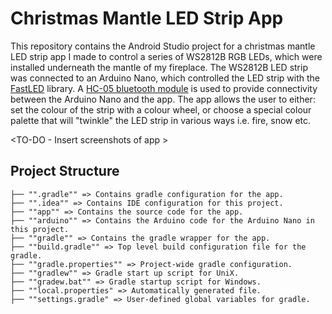# Christmas Mantle LED Strip App

This repository contains the Android Studio project for a christmas mantle LED strip app I made to control a series of WS2812B RGB LEDs, which were installed underneath the mantle of my fireplace. The WS2812B LED strip was connected to an Arduino Nano, which controlled the LED strip with the [FastLED](https://fastled.io/) library. A [HC-05 bluetooth module](https://howtomechatronics.com/tutorials/arduino/arduino-and-hc-05-bluetooth-module-tutorial/) is used to provide connectivity between the Arduino Nano and the app. The app allows the user to either: set the colour of the strip with a colour wheel, or choose a special colour palette that will "twinkle" the LED strip in various ways i.e. fire, snow etc.

<TO-DO - Insert screenshots of app >

## Project Structure

```
├── "".gradle"" => Contains gradle configuration for the app.
├── "".idea"" => Contains IDE configuration for this project.  
├── ""app"" => Contains the source code for the app.
├── ""arduino"" => Contains the Arduino code for the Arduino Nano in this project.
├── ""gradle"" => Contains the gradle wrapper for the app.
├── ""build.gradle"" => Top level build configuration file for the gradle.
├── ""gradle.properties"" => Project-wide gradle configuration.
├── ""gradlew"" => Gradle start up script for UniX.
├── ""gradew.bat"" => Gradle startup script for Windows.
├── ""local.properties" => Automatically generated file.
├── ""settings.gradle" => User-defined global variables for gradle.
```
